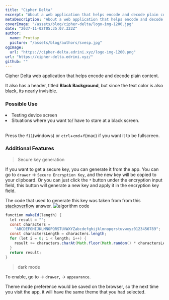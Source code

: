 ```yaml
---
title: "Cipher Delta"
excerpt: "About a web application that helps encode and decode plain content"
metaDescription: "About a web application that helps encode and decode plain content"
coverImage: "/assets/blog/cipher-delta/logo-img-1200.jpg"
date: "2037-11-02T05:35:07.322Z"
author:
  name: Prottay
  picture: "/assets/blog/authors/svesp.jpg"
ogImage:
  url: "https://cipher-delta.edrini.xyz/logo-img-1200.png"
url: "https://cipher-delta.edrini.xyz/"
github: ""
---
```


Cipher Delta web application that helps encode and decode plain content.

It also has a header, titled **Black Background**, but since the text color is also black, its nearly invisible.

### Possible Use

<li>Testing device screen</li>
<li>Situations where you want to/ have to stare at a black screen.</li>

<br/>

Press the `f11`(windows) or `ctrl`+`cmd`+`f`(mac) if you want it to be fullscreen.

### Additional Features

> Secure key generation

If you want to get a secure key, you can generate it from the app. You can go to `drawer` -> `Secure Encryption Key`, and the new key will be copied to your clipboard. Or you can just click the `*` button under the encryption input field, this button will generate a new key and apply it in the encryption key field.

The code that used to generate this key was taken from from this [stackoverflow](https://stackoverflow.com/a/1349426/12966479) answer.
![algorithm code](/assets/blog/cipher-delta/key-enc-algo.jpg "algorithm code")

```java
function makeId(length) {
  let result = "";
  const characters =
    "ABCDEFGHIJKLMNOPQRSTUVWXYZabcdefghijklmnopqrstuvwxyz0123456789";
  const charactersLength = characters.length;
  for (let i = 0; i < length; i++) {
    result += characters.charAt(Math.floor(Math.random() * charactersLength));
  }
  return result;
}
```

> dark mode

To enable, go to -> `drawer`, -> `appearance`.

Theme mode preference would be saved on the browser, so the next time you visit the app, it will have the same theme that you had selected.

